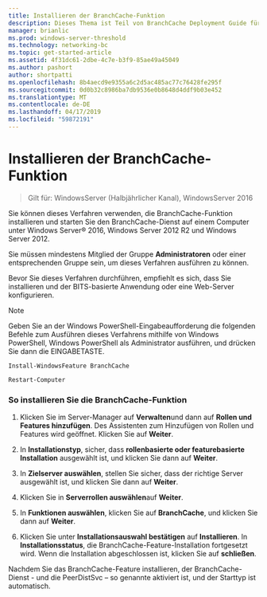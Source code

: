 ```yaml
---
title: Installieren der BranchCache-Funktion
description: Dieses Thema ist Teil von BranchCache Deployment Guide für Windows Server 2016, die veranschaulicht, wie Sie BranchCache in verteilter und gehosteter Cachemodus zur Optimierung der WAN-bandbreitennutzung in Zweigstellen bereitstellen
manager: brianlic
ms.prod: windows-server-threshold
ms.technology: networking-bc
ms.topic: get-started-article
ms.assetid: 4f31dc61-2dbe-4c7e-b3f9-85ae49a45049
ms.author: pashort
author: shortpatti
ms.openlocfilehash: 8b4aecd9e9355a6c2d5ac485ac77c76428fe295f
ms.sourcegitcommit: 0d0b32c8986ba7db9536e0b8648d4ddf9b03e452
ms.translationtype: MT
ms.contentlocale: de-DE
ms.lasthandoff: 04/17/2019
ms.locfileid: "59872191"
---
```

# <a name="install-the-branchcache-feature"></a>Installieren der BranchCache-Funktion

>Gilt für: WindowsServer (Halbjährlicher Kanal), WindowsServer 2016

Sie können dieses Verfahren verwenden, die BranchCache-Funktion installieren und starten Sie den BranchCache-Dienst auf einem Computer unter Windows Server&reg; 2016, Windows Server 2012 R2 und Windows Server 2012.  
  
Sie müssen mindestens Mitglied der Gruppe **Administratoren** oder einer entsprechenden Gruppe sein, um dieses Verfahren ausführen zu können.  
  
Bevor Sie dieses Verfahren durchführen, empfiehlt es sich, dass Sie installieren und der BITS-basierte Anwendung oder eine Web-Server konfigurieren.  
  
> [!NOTE]  
> Geben Sie an der Windows PowerShell-Eingabeaufforderung die folgenden Befehle zum Ausführen dieses Verfahrens mithilfe von Windows PowerShell, Windows PowerShell als Administrator ausführen, und drücken Sie dann die EINGABETASTE.  
>   
> `Install-WindowsFeature BranchCache`  
>   
> `Restart-Computer`  
  
### <a name="to-install-and-enable-the-branchcache-feature"></a>So installieren Sie die BranchCache-Funktion  
  
1.  Klicken Sie im Server-Manager auf **Verwalten**und dann auf **Rollen und Features hinzufügen**. Des Assistenten zum Hinzufügen von Rollen und Features wird geöffnet. Klicken Sie auf **Weiter**.  
  
2.  In **Installationstyp**, sicher, dass **rollenbasierte oder featurebasierte Installation** ausgewählt ist, und klicken Sie dann auf **Weiter**.  
  
3.  In **Zielserver auswählen**, stellen Sie sicher, dass der richtige Server ausgewählt ist, und klicken Sie dann auf **Weiter**.  
  
4.  Klicken Sie in **Serverrollen auswählen**auf **Weiter**.  
  
5.  In **Funktionen auswählen**, klicken Sie auf **BranchCache**, und klicken Sie dann auf **Weiter**.  
  
6.  Klicken Sie unter **Installationsauswahl bestätigen** auf **Installieren**. In **Installationsstatus**, die BranchCache-Feature-Installation fortgesetzt wird. Wenn die Installation abgeschlossen ist, klicken Sie auf **schließen**.  
  
Nachdem Sie das BranchCache-Feature installieren, der BranchCache-Dienst - und die PeerDistSvc – so genannte aktiviert ist, und der Starttyp ist automatisch.  
  


